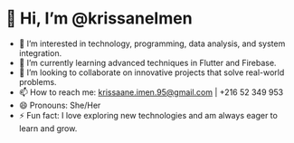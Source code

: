 # 👋 Hi, I’m @krissaneImen

- 👀 I’m interested in technology, programming, data analysis, and system integration.
- 🌱 I’m currently learning advanced techniques in Flutter and Firebase.
- 💞️ I’m looking to collaborate on innovative projects that solve real-world problems.
- 📫 How to reach me: krissaane.imen.95@gmail.com | +216 52 349 953
- 😄 Pronouns: She/Her
- ⚡ Fun fact: I love exploring new technologies and am always eager to learn and grow.

<!---
krissaneImen/krissaneImen is a ✨ special ✨ repository because its `README.md` (this file) appears on your GitHub profile.
You can click the Preview link to take a look at your changes.
--->
